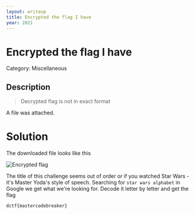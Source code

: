 ```yaml
---
layout: writeup
title: Encrypted the flag I have
year: 2021
---
```

# Encrypted the flag I have
Category: Miscellaneous

## Description

> Decrypted flag is not in exact format

A file was attached.  

# Solution

The downloaded file looks like this

![Encrypted flag]({{site.baseurl}}/assets/EncryptedTheFlagIHave.png)

The title of this challenge seems out of order or if you watched Star Wars - it's Master Yoda's style of speech. Searching for `star wars alphabet` in Google we get what we're looking for. Decode it letter by letter and get the flag 
```
dctf{mastercodebreaker}
```